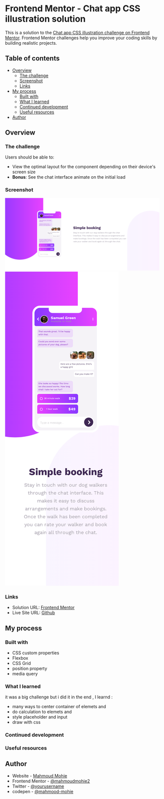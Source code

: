 # Frontend Mentor - Chat app CSS illustration solution

This is a solution to the [Chat app CSS illustration challenge on Frontend Mentor](https://www.frontendmentor.io/challenges/chat-app-css-illustration-O5auMkFqY). Frontend Mentor challenges help you improve your coding skills by building realistic projects. 

## Table of contents

- [Overview](#overview)
  - [The challenge](#the-challenge)
  - [Screenshot](#screenshot)
  - [Links](#links)
- [My process](#my-process)
  - [Built with](#built-with)
  - [What I learned](#what-i-learned)
  - [Continued development](#continued-development)
  - [Useful resources](#useful-resources)
- [Author](#author)

## Overview

### The challenge

Users should be able to:

- View the optimal layout for the component depending on their device's screen size
- **Bonus**: See the chat interface animate on the initial load

### Screenshot

![](/snapshots/snapshots-1.png)
![](/snapshots/snapshots-2.png)

### Links

- Solution URL: [Frontend Mentor](https://www.frontendmentor.io/solutions/chatappcssillustration-uh1syOanU_)
- Live Site URL: [Github](https://mahmood-mohie.github.io/Chat-app-CSS-illustration/)

## My process

### Built with

- CSS custom properties
- Flexbox
- CSS Grid
- position property
- media query

### What I learned

it was a big challenge but i did it in the end , I learnd :
- many ways to center container of elemets and
- do calculation to elemets and
- style placeholder and input
- draw with css

### Continued development

### Useful resources

## Author

- Website - [Mahmoud Mohie](https://www.your-site.com)
- Frontend Mentor - [@mahmoudmohie2](https://www.frontendmentor.io/profile/mahmood-mohie)
- Twitter - [@yourusername](https://twitter.com/mahmoud_coder)
- codepen - [@mahmood-mohie](https://codepen.io/mahmood-mohie)
